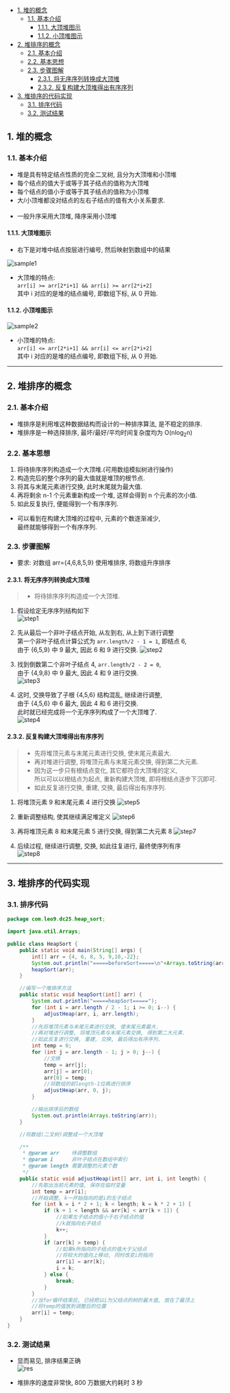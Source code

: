 <!-- TOC -->

- [1. 堆的概念](#1-堆的概念)
  - [1.1. 基本介绍](#11-基本介绍)
    - [1.1.1. 大顶堆图示](#111-大顶堆图示)
    - [1.1.2. 小顶堆图示](#112-小顶堆图示)
- [2. 堆排序的概念](#2-堆排序的概念)
  - [2.1. 基本介绍](#21-基本介绍)
  - [2.2. 基本思想](#22-基本思想)
  - [2.3. 步骤图解](#23-步骤图解)
    - [2.3.1. 将无序序列转换成大顶堆](#231-将无序序列转换成大顶堆)
    - [2.3.2. 反复构建大顶堆得出有序序列](#232-反复构建大顶堆得出有序序列)
- [3. 堆排序的代码实现](#3-堆排序的代码实现)
  - [3.1. 排序代码](#31-排序代码)
  - [3.2. 测试结果](#32-测试结果)

<!-- /TOC -->

## 1. 堆的概念

### 1.1. 基本介绍
- 堆是具有特定结点性质的完全二叉树, 且分为大顶堆和小顶堆
- 每个结点的值大于或等于其子结点的值称为大顶堆
- 每个结点的值小于或等于其子结点的值称为小顶堆
- 大/小顶堆都没对结点的左右子结点的值有大小关系要求.
  </br></br>
- 一般升序采用大顶堆, 降序采用小顶堆

#### 1.1.1. 大顶堆图示
- 右下是对堆中结点按层进行编号, 然后映射到数组中的结果

![sample1](../99.images/2020-06-16-14-24-43.png)

- 大顶堆的特点:  
  `arr[i] >= arr[2*i+1] && arr[i] >= arr[2*i+2]`  
  其中 i 对应的是堆的结点编号, 即数组下标, 从 0 开始.

#### 1.1.2. 小顶堆图示
![sample2](../99.images/2020-06-16-15-16-16.png)

- 小顶堆的特点:  
  `arr[i] <= arr[2*i+1] && arr[i] <= arr[2*i+2]`  
  其中 i 对应的是堆的结点编号, 即数组下标, 从 0 开始.

****

## 2. 堆排序的概念

### 2.1. 基本介绍 
- 堆排序是利用堆这种数据结构而设计的一种排序算法, 是不稳定的排序.
- 堆排序是一种选择排序, 最坏/最好/平均时间复杂度均为 O(nlog<sub>2</sub>n)

### 2.2. 基本思想
1. 将待排序序列构造成一个大顶堆.(可用数组模拟树进行操作)
2. 构造完后的整个序列的最大值就是堆顶的根节点.
3. 将其与末尾元素进行交换, 此时末尾就为最大值.
4. 再将剩余 n-1 个元素重新构成一个堆, 这样会得到 n 个元素的次小值.  
5. 如此反复执行, 便能得到一个有序序列.

- 可以看到在构建大顶堆的过程中, 元素的个数逐渐减少,  
最终就能够得到一个有序序列.

### 2.3. 步骤图解
- 要求: 对数组 arr={4,6,8,5,9} 使用堆排序, 将数组升序排序

#### 2.3.1. 将无序序列转换成大顶堆
>- 将待排序序列构造成一个大顶堆.

1. 假设给定无序序列结构如下  
![step1](../99.images/2020-06-16-17-11-56.png)


2. 先从最后一个非叶子结点开始, 从左到右, 从上到下进行调整   
第一个非叶子结点计算公式为 `arr.length/2 - 1 = 1`, 即结点 6,  
由于 {6,5,9} 中 9 最大, 因此 6 和 9 进行交换.
![step2](../99.images/2020-06-16-17-17-52.png)

3. 找到倒数第二个非叶子结点 4, `arr.length/2 - 2 = 0`,  
   由于 {4,9,8} 中 9 最大, 因此 4 和 9 进行交换.  
   ![step3](../99.images/2020-06-16-17-31-21.png)

4. 这时, 交换导致了子根 {4,5,6} 结构混乱, 继续进行调整,  
   由于 {4,5,6} 中 6 最大, 因此 4 和 6 进行交换.  
   此时就已经完成将一个无序序列构成了一个大顶堆了.  
   ![step4](../99.images/2020-06-17-08-23-52.png)

#### 2.3.2. 反复构建大顶堆得出有序序列
>- 先将堆顶元素与末尾元素进行交换, 使末尾元素最大.  
>- 再对堆进行调整, 将堆顶元素与末尾元素交换, 得到第二大元素.  
>- 因为这一步只有根结点变化, 其它都符合大顶堆的定义,   
   所以可以以根结点为起点, 重新构建大顶堆, 即将根结点逐步下沉即可.
>- 如此反复进行交换, 重建, 交换, 最后得出有序序列.


1. 将堆顶元素 9 和末尾元素 4 进行交换
![step5](../99.images/2020-06-17-08-51-55.png)

2. 重新调整结构, 使其继续满足堆定义
![step6](../99.images/2020-06-17-08-53-19.png)

3. 再将堆顶元素 8 和末尾元素 5 进行交换, 得到第二大元素 8
![step7](../99.images/2020-06-17-08-55-01.png)

4. 后续过程, 继续进行调整, 交换, 如此往复进行, 最终使序列有序  
![step8](../99.images/2020-06-17-14-41-54.png)
   

****

## 3. 堆排序的代码实现

### 3.1. 排序代码
```java
package com.leo9.dc25.heap_sort;

import java.util.Arrays;

public class HeapSort {
    public static void main(String[] args) {
        int[] arr = {4, 6, 8, 5, 9,10,-22};
        System.out.println("=====beforeSort=====\n"+Arrays.toString(arr));
        heapSort(arr);
    }

    //编写一个堆排序方法
    public static void heapSort(int[] arr) {
        System.out.println("=====heapSort=====");
        for (int i = arr.length / 2 - 1; i >= 0; i--) {
            adjustHeap(arr, i, arr.length);
        }
        //先将堆顶元素与末尾元素进行交换, 使末尾元素最大.
        //再对堆进行调整, 将堆顶元素与末尾元素交换, 得到第二大元素.
        //如此反复进行交换, 重建, 交换, 最后得出有序序列.
        int temp = 0;
        for (int j = arr.length - 1; j > 0; j--) {
            //交换
            temp = arr[j];
            arr[j] = arr[0];
            arr[0] = temp;
            //将数组的前length-1位再进行排序
            adjustHeap(arr, 0, j);
        }

        //输出排序后的数组
        System.out.println(Arrays.toString(arr));
    }

    //将数组(二叉树)调整成一个大顶堆

    /**
     * @param arr    待调整数组
     * @param i      非叶子结点在数组中索引
     * @param length 需要调整的元素个数
     */
    public static void adjustHeap(int[] arr, int i, int length) {
        //先取出当前元素的值, 保存在临时变量
        int temp = arr[i];
        //开始调整, k一开始指向的是i的左子结点
        for (int k = i * 2 + 1; k < length; k = k * 2 + 1) {
            if (k + 1 < length && arr[k] < arr[k + 1]) {
                //如果左子结点的值小于右子结点的值
                //k就指向右子结点
                k++;
            }
            if (arr[k] > temp) {
                //如果k所指向的子结点的值大于父结点
                //将较大的值向上移动, 同时改变i的指向
                arr[i] = arr[k];
                i = k;
            } else {
                break;
            }
        }
        //当for循环结束后, 已经把以i为父结点的树的最大值, 放在了最顶上
        //将temp的值放到调整后的位置
        arr[i] = temp;
    }
}

```

### 3.2. 测试结果
- 显而易见, 排序结果正确  
![res](../99.images/2020-06-21-23-28-34.png)

- 堆排序的速度非常快, 800 万数据大约耗时 3 秒